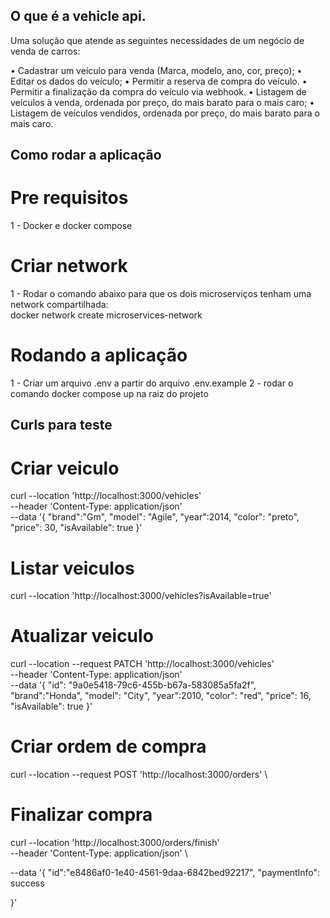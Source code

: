 ## O que é a vehicle api.

Uma solução que atende as seguintes necessidades de um negócio de venda de carros:

• Cadastrar um veículo para venda (Marca, modelo, ano, cor, preço);
• Editar os dados do veículo;
• Permitir a reserva de compra do veículo.
• Permitir a finalização da compra do veículo via webhook.
• Listagem de veículos à venda, ordenada por preço, do mais barato para o mais caro;
• Listagem de veículos vendidos, ordenada por preço, do mais barato para o mais caro.

## Como rodar a aplicação

# Pre requisitos

1 - Docker e docker compose

# Criar network

1 - Rodar o comando abaixo para que os dois microserviços tenham uma network compartilhada:  
docker network create microservices-network

# Rodando a aplicação

1 - Criar um arquivo .env a partir do arquivo .env.example
2 - rodar o comando docker compose up na raiz do projeto

## Curls para teste

# Criar veiculo

curl --location 'http://localhost:3000/vehicles' \
--header 'Content-Type: application/json' \
--data '{
"brand":"Gm",
"model": "Agile",
"year":2014,
"color": "preto",
"price": 30,
"isAvailable": true
}'

# Listar veiculos

curl --location 'http://localhost:3000/vehicles?isAvailable=true'

# Atualizar veiculo

curl --location --request PATCH 'http://localhost:3000/vehicles' \
--header 'Content-Type: application/json' \
--data '{
"id": "9a0e5418-79c6-455b-b67a-583085a5fa2f",
"brand":"Honda",
"model": "City",
"year":2010,
"color": "red",
"price": 16,
"isAvailable": true
}'

# Criar ordem de compra

curl --location --request POST 'http://localhost:3000/orders' \

# Finalizar compra

curl --location 'http://localhost:3000/orders/finish' \
--header 'Content-Type: application/json' \

--data '{
"id":"e8486af0-1e40-4561-9daa-6842bed92217",
"paymentInfo": success

}'
